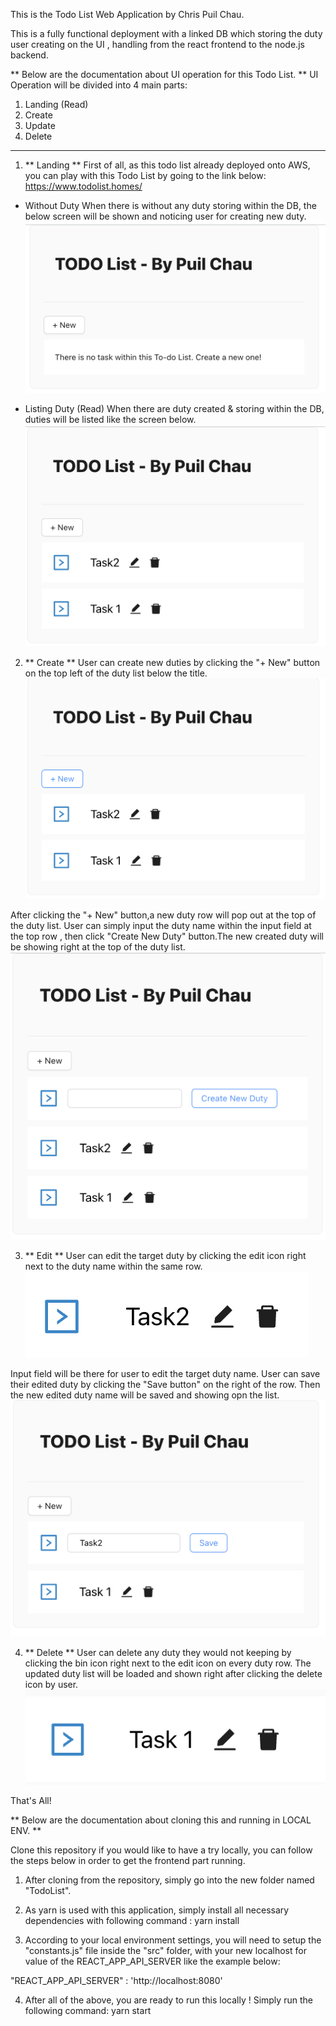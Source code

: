 This is the Todo List Web Application by Chris Puil Chau.

This is a fully functional deployment with a linked DB which storing the duty user creating on the UI , handling from the react frontend to the node.js backend.

** Below are the documentation about UI operation for this Todo List. **
UI Operation will be divided into 4 main parts:
1. Landing (Read)
2. Create
3. Update
4. Delete
------------------

1. ** Landing **
First of all, as this todo list already deployed onto AWS, you can play with this Todo List by going to the link below:
https://www.todolist.homes/

- Without Duty
When there is without any duty storing within the DB, the below screen will be shown and noticing user for creating new duty.
![Alt text](./READMEScreenCap/image.png)

- Listing Duty (Read)
When there are duty created & storing within the DB, duties will be listed like the screen below.
![Alt text](./READMEScreenCap/ReadImage.png)

2. ** Create **
User can create new duties by clicking the "+ New" button on the top left of the duty list below the title.
![Alt text](./READMEScreenCap/CreateImage.png)

After clicking the "+ New" button,a new duty row will pop out at the top of the duty list. User can simply input the duty name within the input field at the top row , then click "Create New Duty" button.The new created duty will be showing right at the top of the duty list.
![Alt text](./READMEScreenCap/CreateImage2.png)

3. ** Edit **
User can edit the target duty by clicking the edit icon right next to the duty name within the same row.
![Alt text](./READMEScreenCap/EditImage.png)

Input field will be there for user to edit the target duty name. User can save their edited duty by clicking the "Save button" on the right of the row. Then the new edited duty name will be saved and showing opn the list.
![Alt text](./READMEScreenCap/EditImage2.png)

4. ** Delete **
User can delete any duty they would not keeping by clicking the bin icon right next to the edit icon on every duty row. The updated duty list will be loaded and shown right after clicking the delete icon by user.
![Alt text](./READMEScreenCap/DeleteImage.png)

That's All!


** Below are the documentation about cloning this and running in LOCAL ENV. **

Clone this repository if you would like to have a try locally, you can follow the steps below in order to get the frontend part running.

1. After cloning from the repository, simply go into the new folder named "TodoList".

2. As yarn is used with this application, simply install all necessary  dependencies with following command : yarn install

3. According to your local environment settings, you will need to setup the "constants.js" file inside the "src" folder, with your new localhost for value of the REACT_APP_API_SERVER like the example below:

"REACT_APP_API_SERVER" : 'http://localhost:8080'


4. After all of the above, you are ready to run this locally ! Simply run the following command: yarn start